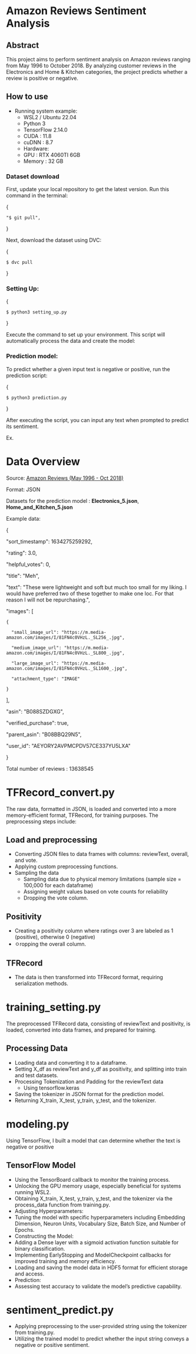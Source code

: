 ﻿# Amazon Reviews Sentiment Analysis

## Abstract
This project aims to perform sentiment analysis on Amazon reviews ranging from May 1996 to October 2018. By analyzing customer reviews in the Electronics and Home & Kitchen categories, the project predicts whether a review is positive or negative.

## How to use
* Running system example:
  * WSL2 / Ubuntu 22.04
  * Python 3
  * TensorFlow 2.14.0
  * CUDA : 11.8
  * cuDNN : 8.7
  * Hardware:
   * GPU : RTX 4060TI 6GB
   * Memory : 32 GB

### Dataset download
First, update your local repository to get the latest version. Run this command in the terminal:

{

    "$ git pull",
}



Next, download the dataset using DVC:

{

    $ dvc pull
}



### Setting Up:

{

    $ python3 setting_up.py
}


Execute the command to set up your environment. This script will automatically process the data and create the model:

### Prediction model:
To predict whether a given input text is negative or positive, run the prediction script:

{

    $ python3 prediction.py
}

After executing the script, you can input any text when prompted to predict its sentiment.

Ex.


# Data Overview
Source: [Amazon Reviews (May 1996 - Oct 2018)](https://cseweb.ucsd.edu/~jmcauley/datasets/amazon_v2/)

Format: JSON

Datasets for the prediction model : **Electronics_5.json**, **Home_and_Kitchen_5.json**

Example data: 

{

  "sort_timestamp": 1634275259292,

  "rating": 3.0,

  "helpful_votes": 0,
 
  "title": "Meh",
 
  "text": "These were lightweight and soft but much too small for my liking. I would have preferred two of these together to make one loc. For that reason I will not be repurchasing.",

  "images": [

    {

      "small_image_url": "https://m.media-amazon.com/images/I/81FN4c0VHzL._SL256_.jpg",
 
      "medium_image_url": "https://m.media-amazon.com/images/I/81FN4c0VHzL._SL800_.jpg",

      "large_image_url": "https://m.media-amazon.com/images/I/81FN4c0VHzL._SL1600_.jpg",

      "attachment_type": "IMAGE"

    }

  ],

  "asin": "B088SZDGXG",

  "verified_purchase": true,

  "parent_asin": "B08BBQ29N5",

  "user_id": "AEYORY2AVPMCPDV57CE337YU5LXA"

}

Total number of reviews : 13638545

# TFRecord_convert.py
The raw data, formatted in JSON, is loaded and converted into a more memory-efficient format, TFRecord, for training purposes. The preprocessing steps include:

## Load and preprocessing
* Converting JSON files to data frames with columns: reviewText, overall, and vote.
* Applying custom preprocessing functions.
* Sampling the data
  * Sampling data due to physical memory limitations (sample size = 100,000 for each dataframe)
  * Assigning weight values based on vote counts for reliability
  * Dropping the vote column.

## Positivity
* Creating a positivity column where ratings over 3 are labeled as 1 (positive), otherwise 0 (negative)
* ㅇropping the overall column.

## TFRecord
* The data is then transformed into TFRecord format, requiring serialization methods.

# training_setting.py
The preprocessed TFRecord data, consisting of reviewText and positivity, is loaded, converted into data frames, and prepared for training.

## Processing Data
* Loading data and converting it to a dataframe.
* Setting X_df as reviewText and y_df as positivity, and splitting into train and test datasets.
* Processing Tokenization and Padding for the reviewText data
  * Using tensorflow.keras
* Saving the tokenizer in JSON format for the prediction model.
* Returning X_train, X_test, y_train, y_test, and the tokenizer.


# modeling.py
Using TensorFlow, I built a model that can determine whether the text is negative or positive

## TensorFlow Model
* Using the TensorBoard callback to monitor the training process.
* Unlocking the GPU memory usage, especially beneficial for systems running WSL2.
* Obtaining X_train, X_test, y_train, y_test, and the tokenizer via the process_data function from training.py.
* Adjusting Hyperparameters:
 * Tuning the model with specific hyperparameters including Embedding Dimension, Neuron Units, Vocabulary Size, Batch Size, and Number of Epochs.
* Constructing the Model:
 * Adding a Dense layer with a sigmoid activation function suitable for binary classification.
* Implementing EarlyStopping and ModelCheckpoint callbacks for improved training and memory efficiency.
* Loading and saving the model data in HDF5 format for efficient storage and access.
* Prediction:
 * Assessing test accuracy to validate the model’s predictive capability.

# sentiment_predict.py
* Applying preprocessing to the user-provided string using the tokenizer from training.py.
* Utilizing the trained model to predict whether the input string conveys a negative or positive sentiment.
